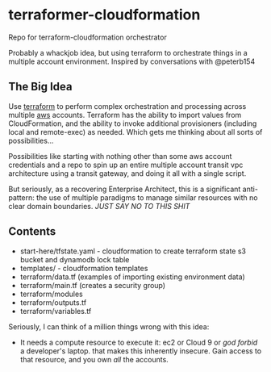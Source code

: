 # terraformer-cloudformation

Repo for terraform-cloudformation orchestrator

Probably a whackjob idea, but using terraform to orchestrate things in a multiple account environment. Inspired by conversations with @peterb154

## The Big Idea

Use [terraform](https://terraform.io) to perform complex orchestration and processing across multiple [aws](https://aws.amazon.com) accounts. Terraform has the ability to import values from CloudFormation, and the ability to invoke additional provisioners (including local and remote-exec) as needed. Which gets me thinking about all sorts of possibilities...

Possibilities like starting with nothing other than some aws account credentials and a repo to spin up an entire multiple account transit vpc architecture using a transit gateway, and doing it all with a single script.

But seriously, as a recovering Enterprise Architect, this is a significant anti-pattern: the use of multiple paradigms to manage similar resources with no clear domain boundaries.  *JUST SAY NO TO THIS SHIT*

## Contents

* start-here/tfstate.yaml - cloudformation to create terraform state s3 bucket and dynamodb lock table
* templates/ - cloudformation templates
* terraform/data.tf (examples of importing existing environment data)
* terraform/main.tf (creates a security group)
* terraform/modules
* terraform/outputs.tf
* terraform/variables.tf

Seriously, I can think of a million things wrong with this idea:

* It needs a compute resource to execute it: ec2 or Cloud 9 or *god forbid* a developer's laptop.
that makes this inherently insecure. Gain access to that resource, and you own *all* the accounts.
